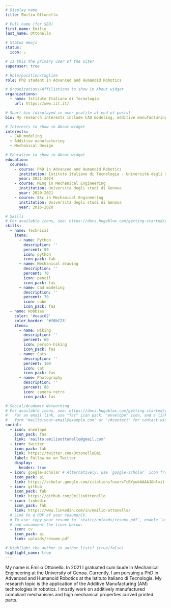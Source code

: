 ```yaml
---
# Display name
title: Emilio Ottonello

# Full name (for SEO)
first_name: Emilio
last_name: Ottonello

# Status emoji
status:
  icon: ☕️

# Is this the primary user of the site?
superuser: true

# Role/position/tagline
role: PhD student in Advanced and Humanoid Robotics

# Organizations/Affiliations to show in About widget
organizations:
  - name: Istituto Italiano di Tecnologia
    url: https://www.iit.it/

# Short bio (displayed in user profile at end of posts)
bio: My research interests include CAD modeling, additive manufacturing and mechanical design.

# Interests to show in About widget
interests:
  - CAD modeling
  - Additive manufacturing
  - Mechanical design

# Education to show in About widget
education:
  courses:
    - course: PhD in Advanced and Humanoid Robotics
      institution: Istituto Italiano di Tecnologia - Università degli studi di Genova
      year: 2021-2024
    - course: MEng in Mechanical Engineering
      institution: Università degli studi di Genova
      year: 2020-2021
    - course: BSc in Mechanical Engineering
      institution: Università degli studi di Genova
      year: 2016-2020

# Skills
# For available icons, see: https://docs.hugoblox.com/getting-started/page-builder/#icons
skills:
  - name: Technical
    items:
      - name: Python
        description: ''
        percent: 50
        icon: python
        icon_pack: fab
      - name: Mechanical drawing
        description: ''
        percent: 70
        icon: pencil
        icon_pack: fas
      - name: Cad modeling
        description: ''
        percent: 70
        icon: cube
        icon_pack: fas
  - name: Hobbies
    color: '#eeac02'
    color_border: '#f0bf23'
    items:
      - name: Hiking
        description: ''
        percent: 60
        icon: person-hiking
        icon_pack: fas
      - name: Cats
        description: ''
        percent: 100
        icon: cat
        icon_pack: fas
      - name: Photography
        description: ''
        percent: 80
        icon: camera-retro
        icon_pack: fas

# Social/Academic Networking
# For available icons, see: https://docs.hugoblox.com/getting-started/page-builder/#icons
#   For an email link, use "fas" icon pack, "envelope" icon, and a link in the
#   form "mailto:your-email@example.com" or "/#contact" for contact widget.
social:
  - icon: envelope
    icon_pack: fas
    link: 'mailto:emilioottonello@gmail.com'
  - icon: twitter
    icon_pack: fab
    link: https://twitter.com/OttonelloEmi
    label: Follow me on Twitter
    display:
      header: true
  - icon: google-scholar # Alternatively, use `google-scholar` icon from `ai` icon pack
    icon_pack: ai
    link: https://scholar.google.com/citations?user=TcBYywkAAAAJ&hl=it
  - icon: github
    icon_pack: fab
    link: https://github.com/EmilioOttonello
  - icon: linkedin
    icon_pack: fab
    link: https://www.linkedin.com/in/emilio-ottonello/
  # Link to a PDF of your resume/CV.
  # To use: copy your resume to `static/uploads/resume.pdf`, enable `ai` icons in `params.yaml`,
  # and uncomment the lines below.
  - icon: cv
    icon_pack: ai
    link: uploads/resume.pdf

# Highlight the author in author lists? (true/false)
highlight_name: true
---
```


My name is Emilio Ottonello. In 2021 I gratuated cum laude in Mechanical Engineering at the University of Genoa. Currently, I am pursuing a PhD in Advanced and Humanoid Robotics at the Istituto Italiano di Tecnologia.
My research topic is the application of the Additive Manufacturing (AM) technologies in robotics. I mostly work on additively manufactured compliant mechanisms and high mechanical properties curved printed parts.
